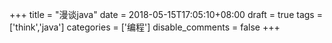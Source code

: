 +++
title = "漫谈java"
date = 2018-05-15T17:05:10+08:00
draft = true
tags = ['think','java']
categories = ['编程']
disable_comments = false
+++

